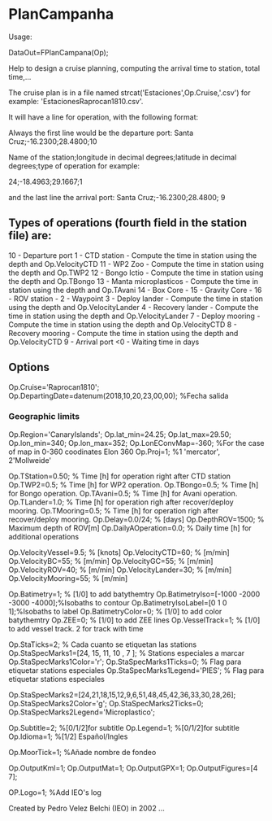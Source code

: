 # PlanCampanha

Usage:

DataOut=FPlanCampana(Op); 

Help to design a cruise planning, computing the arrival time to station, total time,...

The cruise plan is in a file named strcat('Estaciones',Op.Cruise,'.csv') for example: 'EstacionesRaprocan1810.csv'.

It will have a line for operation, with the following format:

Always the first line would be the departure port: 
Santa Cruz;-16.2300;28.4800;10

Name of the station;longitude in decimal degrees;latitude in decimal degrees;type of operation
for example:

24;-18.4963;29.1667;1

and the last line the arrival port:
Santa Cruz;-16.2300;28.4800; 9

## Types of operations (fourth field in the station file) are:

10 - Departure port
 1 - CTD station       - Compute the time in station using the depth and Op.VelocityCTD
11 - WP2 Zoo           - Compute the time in station using the depth and Op.TWP2
12 - Bongo Ictio       - Compute the time in station using the depth and Op.TBongo
13 - Manta microplasticos - Compute the time in station using the depth and Op.TAvani
14 - Box Core          -
15 - Gravity Core      -
16 - ROV station       -
 2 - Waypoint
 3 - Deploy lander     - Compute the time in station using the depth and Op.VelocityLander
 4 - Recovery lander   - Compute the time in station using the depth and Op.VelocityLander
 7 - Deploy mooring    - Compute the time in station using the depth and Op.VelocityCTD
 8 - Recovery mooring  - Compute the time in station using the depth and Op.VelocityCTD
 9 - Arrival port
 <0 - Waiting time in days

## Options

Op.Cruise='Raprocan1810';
Op.DepartingDate=datenum(2018,10,20,23,00,00); %Fecha salida

### Geographic limits 
Op.Region='CanaryIslands'; 
Op.lat_min=24.25;
Op.lat_max=29.50;
Op.lon_min=340;
Op.lon_max=352;
Op.LonEConvMap=-360;        %For the case of map in 0-360 coodinates Elon 360
Op.Proj=1;                  %1 'mercator', 2'Mollweide'

Op.TStation=0.50;         % Time [h] for operation right after CTD station
Op.TWP2=0.5;              % Time [h] for WP2 operation.
Op.TBongo=0.5;            % Time [h] for Bongo operation.
Op.TAvani=0.5;            % Time [h] for Avani operation.
Op.TLander=1.0;           % Time [h] for operation righ after recover/deploy mooring.
Op.TMooring=0.5;          % Time [h] for operation righ after recover/deploy mooring.
Op.Delay=0.0/24;          % [days]
Op.DepthROV=1500;         % Maximum depth of ROV[m]
Op.DailyAOperation=0.0;   % Daily time [h] for additional operations

Op.VelocityVessel=9.5;    % [knots]
Op.VelocityCTD=60;        % [m/min]
Op.VelocityBC=55;         % [m/min]
Op.VelocityGC=55;         % [m/min]
Op.VelocityROV=40;        % [m/min]
Op.VelocityLander=30;     % [m/min]
Op.VelocityMooring=55;    % [m/min]

Op.Batimetry=1;           % [1/0] to add batythemtry
Op.BatimetryIso=[-1000 -2000 -3000 -4000];%Isobaths to contour
Op.BatimetryIsoLabel=[0 1 0 1];%Isobaths to label
Op.BatimetryColor=0;      % [1/0] to add color batythemtry
Op.ZEE=0;                 % [1/0] to add ZEE lines
Op.VesselTrack=1;         % [1/0] to add vessel track. 2 for track with time

Op.StaTicks=2;            % Cada cuanto se etiquetan las stations
Op.StaSpecMarks1=[24, 15, 11, 10 , 7 ];    % Stations especiales a marcar
Op.StaSpecMarks1Color='r';
Op.StaSpecMarks1Ticks=0;  % Flag para etiquetar stations especiales
Op.StaSpecMarks1Legend='PIES'; % Flag para etiquetar stations especiales

Op.StaSpecMarks2=[24,21,18,15,12,9,6,51,48,45,42,36,33,30,28,26];  
Op.StaSpecMarks2Color='g';
Op.StaSpecMarks2Ticks=0;
Op.StaSpecMarks2Legend='Microplastico';


Op.Subtitle=2;        %[0/1/2]for subtitle
Op.Legend=1;          %[0/1/2]for subtitle
Op.Idioma=1;          %[1/2] Español/Ingles

Op.MoorTick=1;            %Añade nombre de fondeo

Op.OutputKml=1;
Op.OutputMat=1;
Op.OutputGPX=1;
Op.OutputFigures=[4 7];

OP.Logo=1;          %Add IEO's log



Created by Pedro Velez Belchi (IEO) in 2002 ... 
